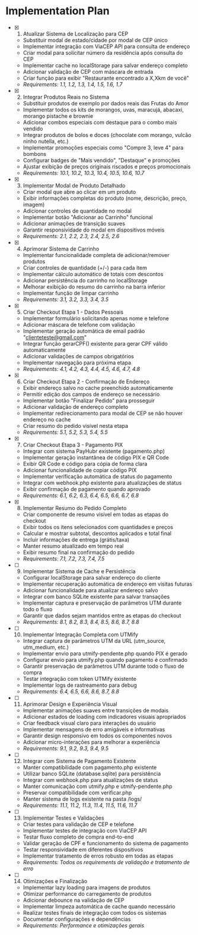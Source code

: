 # Implementation Plan

- [x] 1. Atualizar Sistema de Localização para CEP
  - Substituir modal de estado/cidade por modal de CEP único
  - Implementar integração com ViaCEP API para consulta de endereço
  - Criar modal para solicitar número da residência após consulta do CEP
  - Implementar cache no localStorage para salvar endereço completo
  - Adicionar validação de CEP com máscara de entrada
  - Criar função para exibir "Restaurante encontrado a X,Xkm de você"
  - _Requirements: 1.1, 1.2, 1.3, 1.4, 1.5, 1.6, 1.7_

- [x] 2. Integrar Produtos Reais no Sistema
  - Substituir produtos de exemplo por dados reais das Frutas do Amor
  - Implementar todos os kits de morangos, uvas, maracujá, abacaxi, morango pistache e brownie
  - Adicionar combos especiais com destaque para o combo mais vendido
  - Integrar produtos de bolos e doces (chocolate com morango, vulcão ninho nutella, etc.)
  - Implementar promoções especiais como "Compre 3, leve 4" para bombons
  - Configurar badges de "Mais vendido", "Destaque" e promoções
  - Ajustar exibição de preços originais riscados e preços promocionais
  - _Requirements: 10.1, 10.2, 10.3, 10.4, 10.5, 10.6, 10.7_

- [x] 3. Implementar Modal de Produto Detalhado
  - Criar modal que abre ao clicar em um produto
  - Exibir informações completas do produto (nome, descrição, preço, imagem)
  - Adicionar controles de quantidade no modal
  - Implementar botão "Adicionar ao Carrinho" funcional
  - Adicionar animações de transição suaves
  - Garantir responsividade do modal em dispositivos móveis
  - _Requirements: 2.1, 2.2, 2.3, 2.4, 2.5, 2.6_

- [x] 4. Aprimorar Sistema de Carrinho
  - Implementar funcionalidade completa de adicionar/remover produtos
  - Criar controles de quantidade (+/-) para cada item
  - Implementar cálculo automático de totais com descontos
  - Adicionar persistência do carrinho no localStorage
  - Melhorar exibição do resumo do carrinho na barra inferior
  - Implementar função de limpar carrinho
  - _Requirements: 3.1, 3.2, 3.3, 3.4, 3.5_

- [x] 5. Criar Checkout Etapa 1 - Dados Pessoais
  - Implementar formulário solicitando apenas nome e telefone
  - Adicionar máscara de telefone com validação
  - Implementar geração automática de email padrão "clienteteste@gmail.com"
  - Integrar função gerarCPF() existente para gerar CPF válido automaticamente
  - Adicionar validações de campos obrigatórios
  - Implementar navegação para próxima etapa
  - _Requirements: 4.1, 4.2, 4.3, 4.4, 4.5, 4.6, 4.7, 4.8_

- [x] 6. Criar Checkout Etapa 2 - Confirmação de Endereço
  - Exibir endereço salvo no cache preenchido automaticamente
  - Permitir edição dos campos de endereço se necessário
  - Implementar botão "Finalizar Pedido" para prosseguir
  - Adicionar validação de endereço completo
  - Implementar redirecionamento para modal de CEP se não houver endereço no cache
  - Criar resumo do pedido visível nesta etapa
  - _Requirements: 5.1, 5.2, 5.3, 5.4, 5.5_

- [x] 7. Criar Checkout Etapa 3 - Pagamento PIX
  - Integrar com sistema PayHubr existente (pagamento.php)
  - Implementar geração instantânea de código PIX e QR Code
  - Exibir QR Code e código para cópia de forma clara
  - Adicionar funcionalidade de copiar código PIX
  - Implementar verificação automática de status do pagamento
  - Integrar com webhook.php existente para atualizações de status
  - Exibir confirmação de pagamento quando aprovado
  - _Requirements: 6.1, 6.2, 6.3, 6.4, 6.5, 6.6, 6.7, 6.8_

- [x] 8. Implementar Resumo do Pedido Completo
  - Criar componente de resumo visível em todas as etapas do checkout
  - Exibir todos os itens selecionados com quantidades e preços
  - Calcular e mostrar subtotal, descontos aplicados e total final
  - Incluir informações de entrega (grátis/taxa)
  - Manter resumo atualizado em tempo real
  - Exibir resumo final na confirmação do pedido
  - _Requirements: 7.1, 7.2, 7.3, 7.4, 7.5_

- [ ] 9. Implementar Sistema de Cache e Persistência
  - Configurar localStorage para salvar endereço do cliente
  - Implementar recuperação automática de endereço em visitas futuras
  - Adicionar funcionalidade para atualizar endereço salvo
  - Integrar com banco SQLite existente para salvar transações
  - Implementar captura e preservação de parâmetros UTM durante todo o fluxo
  - Garantir que dados sejam mantidos entre as etapas do checkout
  - _Requirements: 8.1, 8.2, 8.3, 8.4, 8.5, 8.6, 8.7, 8.8_

- [ ] 10. Implementar Integração Completa com UTMify
  - Integrar captura de parâmetros UTM da URL (utm_source, utm_medium, etc.)
  - Implementar envio para utmify-pendente.php quando PIX é gerado
  - Configurar envio para utmify.php quando pagamento é confirmado
  - Garantir preservação de parâmetros UTM durante todo o fluxo de compra
  - Testar integração com token UTMify existente
  - Implementar logs de rastreamento para debug
  - _Requirements: 6.4, 6.5, 6.6, 8.6, 8.7, 8.8_

- [ ] 11. Aprimorar Design e Experiência Visual
  - Implementar animações suaves entre transições de modais
  - Adicionar estados de loading com indicadores visuais apropriados
  - Criar feedback visual claro para interações do usuário
  - Implementar mensagens de erro amigáveis e informativas
  - Garantir design responsivo em todos os componentes novos
  - Adicionar micro-interações para melhorar a experiência
  - _Requirements: 9.1, 9.2, 9.3, 9.4, 9.5_

- [ ] 12. Integrar com Sistema de Pagamento Existente
  - Manter compatibilidade com pagamento.php existente
  - Utilizar banco SQLite (database.sqlite) para persistência
  - Integrar com webhook.php para atualizações de status
  - Manter comunicação com utmify.php e utmify-pendente.php
  - Preservar compatibilidade com verificar.php
  - Manter sistema de logs existente na pasta /logs/
  - _Requirements: 11.1, 11.2, 11.3, 11.4, 11.5, 11.6, 11.7_

- [ ] 13. Implementar Testes e Validações
  - Criar testes para validação de CEP e telefone
  - Implementar testes de integração com ViaCEP API
  - Testar fluxo completo de compra end-to-end
  - Validar geração de CPF e funcionamento do sistema de pagamento
  - Testar responsividade em diferentes dispositivos
  - Implementar tratamento de erros robusto em todas as etapas
  - _Requirements: Todos os requirements de validação e tratamento de erro_

- [ ] 14. Otimizações e Finalização
  - Implementar lazy loading para imagens de produtos
  - Otimizar performance do carregamento de produtos
  - Adicionar debounce na validação de CEP
  - Implementar limpeza automática de cache quando necessário
  - Realizar testes finais de integração com todos os sistemas
  - Documentar configurações e dependências
  - _Requirements: Performance e otimizações gerais_